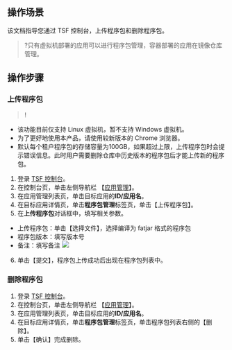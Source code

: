 ## 操作场景
该文档指导您通过 TSF 控制台，上传程序包和删除程序包。
>?只有虚拟机部署的应用可以进行程序包管理，容器部署的应用在镜像仓库管理。

## 操作步骤
### 上传程序包
>!
- 该功能目前仅支持 Linux 虚拟机，暂不支持 Windows 虚拟机。
- 为了更好地使用本产品，请使用较新版本的 Chrome 浏览器。
- 默认每个租户程序包的存储容量为100GB，如果超过上限，上传程序包时会提示错误信息。此时用户需要删除仓库中历史版本的程序包后才能上传新的程序包。

1. 登录 [TSF 控制台](https://console.cloud.tencent.com/tsf/index)。
2. 在控制台页，单击左侧导航栏 【[应用管理](https://console.cloud.tencent.com/tsf/app)】。
3. 在应用管理列表页，单击目标应用的**ID/应用名**。
4. 在目标应用详情页，单击**程序包管理**标签页，单击【上传程序包】。
5. 在**上传程序包**对话框中，填写相关参数。
  - 上传程序包：单击【选择文件】，选择编译为 fatjar 格式的程序包
  - 程序包版本：填写版本号
  - 备注：填写备注
  	![](https://main.qcloudimg.com/raw/fcff5f643445f18f314ce9313e793932.png)
6. 单击【提交】，程序包上传成功后出现在程序包列表中。


### 删除程序包
1. 登录 [TSF 控制台](https://console.cloud.tencent.com/tsf/index)。
2. 在控制台页，单击左侧导航栏 【[应用管理](https://console.cloud.tencent.com/tsf/app)】。
3. 在应用管理列表页，单击目标应用的**ID/应用名**。
4. 在目标应用详情页，单击**程序包管理**标签页，单击程序包列表右侧的【删除】。
5. 单击【确认】完成删除。
